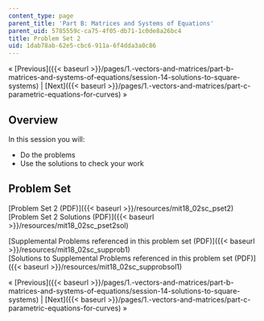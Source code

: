 ```yaml
---
content_type: page
parent_title: 'Part B: Matrices and Systems of Equations'
parent_uid: 5785559c-ca75-4f05-db71-1c0de8a26bc4
title: Problem Set 2
uid: 1dab78ab-62e5-cbc6-911a-6f4dda3a0c86
---
```


« [Previous]({{< baseurl >}}/pages/1.-vectors-and-matrices/part-b-matrices-and-systems-of-equations/session-14-solutions-to-square-systems) | [Next]({{< baseurl >}}/pages/1.-vectors-and-matrices/part-c-parametric-equations-for-curves) »

Overview
--------

In this session you will:

*   Do the problems
*   Use the solutions to check your work

Problem Set
-----------

[Problem Set 2 (PDF)]({{< baseurl >}}/resources/mit18_02sc_pset2)  
[Problem Set 2 Solutions (PDF)]({{< baseurl >}}/resources/mit18_02sc_pset2sol)

[Supplemental Problems referenced in this problem set (PDF)]({{< baseurl >}}/resources/mit18_02sc_supprob1)  
[Solutions to Supplemental Problems referenced in this problem set (PDF)]({{< baseurl >}}/resources/mit18_02sc_supprobsol1)

« [Previous]({{< baseurl >}}/pages/1.-vectors-and-matrices/part-b-matrices-and-systems-of-equations/session-14-solutions-to-square-systems) | [Next]({{< baseurl >}}/pages/1.-vectors-and-matrices/part-c-parametric-equations-for-curves) »